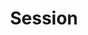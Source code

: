 ---
content-type: "api-object"
endpoint: "sessions"
order: 2

title: "Session"
description: "{{ api.core-objects.sessions.description | flatify }}"
endpoint-url: "/sessions"
version: "3"

object-attributes:
  - name: "ephemeral_token"
    type: "string"
    description: |
      {{ connect.common.attributes.ephemeral-token | flatify }}
---